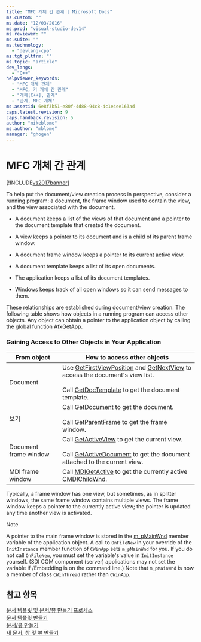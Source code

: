 ```yaml
---
title: "MFC 개체 간 관계 | Microsoft Docs"
ms.custom: ""
ms.date: "12/03/2016"
ms.prod: "visual-studio-dev14"
ms.reviewer: ""
ms.suite: ""
ms.technology: 
  - "devlang-cpp"
ms.tgt_pltfrm: ""
ms.topic: "article"
dev_langs: 
  - "C++"
helpviewer_keywords: 
  - "MFC 개체 관계"
  - "MFC, 키 개체 간 관계"
  - "개체[C++], 관계"
  - "관계, MFC 개체"
ms.assetid: 6e8f3b51-e80f-4d88-94c8-4c1e4ee163ad
caps.latest.revision: 9
caps.handback.revision: 5
author: "mikeblome"
ms.author: "mblome"
manager: "ghogen"
---
```

# MFC 개체 간 관계
[!INCLUDE[vs2017banner](../assembler/inline/includes/vs2017banner.md)]

To help put the document\/view creation process in perspective, consider a running program: a document, the frame window used to contain the view, and the view associated with the document.  
  
-   A document keeps a list of the views of that document and a pointer to the document template that created the document.  
  
-   A view keeps a pointer to its document and is a child of its parent frame window.  
  
-   A document frame window keeps a pointer to its current active view.  
  
-   A document template keeps a list of its open documents.  
  
-   The application keeps a list of its document templates.  
  
-   Windows keeps track of all open windows so it can send messages to them.  
  
 These relationships are established during document\/view creation.  The following table shows how objects in a running program can access other objects.  Any object can obtain a pointer to the application object by calling the global function [AfxGetApp](../Topic/AfxGetApp.md).  
  
### Gaining Access to Other Objects in Your Application  
  
|From object|How to access other objects|  
|-----------------|---------------------------------|  
|Document|Use [GetFirstViewPosition](../Topic/CDocument::GetFirstViewPosition.md) and [GetNextView](../Topic/CDocument::GetNextView.md) to access the document's view list.<br /><br /> Call [GetDocTemplate](../Topic/CDocument::GetDocTemplate.md) to get the document template.|  
|보기|Call [GetDocument](../Topic/CView::GetDocument.md) to get the document.<br /><br /> Call [GetParentFrame](../Topic/CWnd::GetParentFrame.md) to get the frame window.|  
|Document frame window|Call [GetActiveView](../Topic/CFrameWnd::GetActiveView.md) to get the current view.<br /><br /> Call [GetActiveDocument](../Topic/CFrameWnd::GetActiveDocument.md) to get the document attached to the current view.|  
|MDI frame window|Call [MDIGetActive](../Topic/CMDIFrameWnd::MDIGetActive.md) to get the currently active [CMDIChildWnd](../mfc/reference/cmdichildwnd-class.md).|  
  
 Typically, a frame window has one view, but sometimes, as in splitter windows, the same frame window contains multiple views.  The frame window keeps a pointer to the currently active view; the pointer is updated any time another view is activated.  
  
> [!NOTE]
>  A pointer to the main frame window is stored in the [m\_pMainWnd](../Topic/CWinThread::m_pMainWnd.md) member variable of the application object.  A call to `OnFileNew` in your override of the `InitInstance` member function of `CWinApp` sets `m_pMainWnd` for you.  If you do not call `OnFileNew`, you must set the variable's value in `InitInstance` yourself. \(SDI COM component \(server\) applications may not set the variable if \/Embedding is on the command line.\) Note that `m_pMainWnd` is now a member of class `CWinThread` rather than `CWinApp`.  
  
## 참고 항목  
 [문서 템플릿 및 문서\/뷰 만들기 프로세스](../mfc/document-templates-and-the-document-view-creation-process.md)   
 [문서 템플릿 만들기](../mfc/document-template-creation.md)   
 [문서\/뷰 만들기](../mfc/document-view-creation.md)   
 [새 문서, 창 및 뷰 만들기](../mfc/creating-new-documents-windows-and-views.md)